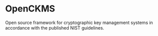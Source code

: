 # OpenCKMS
Open source framework for cryptographic key management systems in accordance with the published NIST guidelines.
